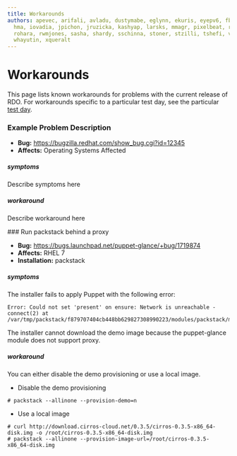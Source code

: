 ```yaml
---
title: Workarounds
authors: apevec, arifali, avladu, dustymabe, eglynn, ekuris, eyepv6, fbayhan, flaper87,
  hma, iovadia, jpichon, jruzicka, kashyap, larsks, mmagr, pixelbeat, rbowen, rdo,
  rohara, rwmjones, sasha, shardy, sschinna, stoner, stzilli, tshefi, vaneldik, weshayutin,
  whayutin, xqueralt
---
```


# Workarounds

This page lists known workarounds for problems with the current release
of RDO. For workarounds specific to a particular test day, see the
particular [test day](/testday).

### Example Problem Description

*   **Bug:** <https://bugzilla.redhat.com/show_bug.cgi?id=12345>
*   **Affects:** Operating Systems Affected

##### symptoms

Describe symptoms here

##### workaround

Describe workaround here

### Run packstack behind a proxy

*   **Bug:** <https://bugs.launchpad.net/puppet-glance/+bug/1719874>
*   **Affects:** RHEL 7
*   **Installation:** packstack

##### symptoms

The installer fails to apply Puppet with the following error:

```
Error: Could not set 'present' on ensure: Network is unreachable - connect(2) at /var/tmp/packstack/f879707404cb448bb629827308990223/modules/packstack/manifests/provision/glance.pp:12
```

The installer cannot download the demo image because the puppet-glance
module does not support proxy.

##### workaround

You can either disable the demo provisioning or use a local image.

* Disable the demo provisioning

```
# packstack --allinone --provision-demo=n
```

* Use a local image

```
# curl http://download.cirros-cloud.net/0.3.5/cirros-0.3.5-x86_64-disk.img -o /root/cirros-0.3.5-x86_64-disk.img
# packstack --allinone --provision-image-url=/root/cirros-0.3.5-x86_64-disk.img
```
